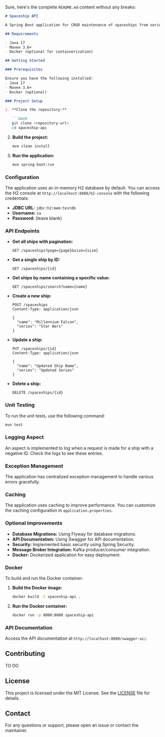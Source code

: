 Sure, here's the complete `README.md` content without any breaks:

```markdown
# Spaceship API

A Spring Boot application for CRUD maintenance of spaceships from series and movies.

## Requirements

- Java 17
- Maven 3.6+
- Docker (optional for containerization)

## Getting Started

### Prerequisites

Ensure you have the following installed:
- Java 17
- Maven 3.6+
- Docker (optional)

### Project Setup

1. **Clone the repository:**

   ```bash
   git clone <repository-url>
   cd spaceship-api
   ```

2. **Build the project:**

   ```bash
   mvn clean install
   ```

3. **Run the application:**

   ```bash
   mvn spring-boot:run
   ```

### Configuration

The application uses an in-memory H2 database by default. You can access the H2 console at `http://localhost:8080/h2-console` with the following credentials:

- **JDBC URL:** `jdbc:h2:mem:testdb`
- **Username:** `sa`
- **Password:** (leave blank)

### API Endpoints

- **Get all ships with pagination:**
  ```http
  GET /spaceships?page={page}&size={size}
  ```

- **Get a single ship by ID:**
  ```http
  GET /spaceships/{id}
  ```

- **Get ships by name containing a specific value:**
  ```http
  GET /spaceships/search?name={name}
  ```

- **Create a new ship:**
  ```http
  POST /spaceships
  Content-Type: application/json

  {
    "name": "Millennium Falcon",
    "series": "Star Wars"
  }
  ```

- **Update a ship:**
  ```http
  PUT /spaceships/{id}
  Content-Type: application/json

  {
    "name": "Updated Ship Name",
    "series": "Updated Series"
  }
  ```

- **Delete a ship:**
  ```http
  DELETE /spaceships/{id}
  ```

### Unit Testing

To run the unit tests, use the following command:

```bash
mvn test
```

### Logging Aspect

An aspect is implemented to log when a request is made for a ship with a negative ID. Check the logs to see these entries.

### Exception Management

The application has centralized exception management to handle various errors gracefully.

### Caching

The application uses caching to improve performance. You can customize the caching configuration in `application.properties`.

### Optional Improvements

- **Database Migrations:** Using Flyway for database migrations.
- **API Documentation:** Using Swagger for API documentation.
- **Security:** Implemented basic security using Spring Security.
- **Message Broker Integration:** Kafka producer/consumer integration.
- **Docker:** Dockerized application for easy deployment.

### Docker

To build and run the Docker container:

1. **Build the Docker image:**

   ```bash
   docker build -t spaceship-api .
   ```

2. **Run the Docker container:**

   ```bash
   docker run -p 8080:8080 spaceship-api
   ```

### API Documentation

Access the API documentation at `http://localhost:8080/swagger-ui/`.

## Contributing

TO DO

## License

This project is licensed under the MIT License. See the [LICENSE](LICENSE) file for details.

## Contact

For any questions or support, please open an issue or contact the maintainer.
```